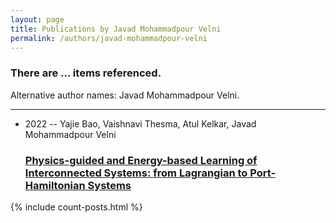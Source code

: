 ```yaml
---
layout: page
title: Publications by Javad Mohammadpour Velni
permalink: /authors/javad-mohammadpour-velni
---
```


<h3 id="number-posts">There are ... items referenced.</h3>
<p id='info-authors'>Alternative author names: Javad Mohammadpour Velni.</p>
<hr />
<ul class="post-list">
<li><span class='post-meta'>2022 -- Yajie Bao, Vaishnavi Thesma, Atul Kelkar, Javad Mohammadpour Velni</span><h3><a class='post-link' href="{{ site.baseurl }}/physics-guided-and-energy-based-learning-of-interconnected-systems-from-lagrangian-to-port-hamiltonian-systems">Physics-guided and Energy-based Learning of Interconnected Systems: from Lagrangian to Port-Hamiltonian Systems</a></h3></li>

</ul>
{% include count-posts.html %}
